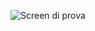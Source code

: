 ![Screen di prova]([https://ibb.co/7KmhhTC](https://i.ibb.co/sqY77DR/Screenshot-2024-02-05-alle-16-17-53.png)https://i.ibb.co/sqY77DR/Screenshot-2024-02-05-alle-16-17-53.png)
